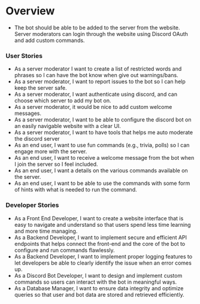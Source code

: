 # Overview

- The bot should be able to be added to the server from the website. Server moderators can login through the website using Discord OAuth and add custom commands.

### User Stories

- As a server moderator I want to create a list of restricted words and phrases so I can have the bot know when give out warnings/bans.
- As a server moderator, I want to report issues to the bot so I can help keep the server safe.
- As a server moderator, I want authenticate using discord, and can choose which server to add my bot on.
- As a server moderator, it would be nice to add custom welcome messages.
- As a server moderator, I want to be able to configure the discord bot on an easily navigable website with a clear UI.
- As a server moderator, I want to have tools that helps me auto moderate the discord server
- As an end user, I want to use fun commands (e.g., trivia, polls) so I can engage more with the server.
- As an end user, I want to receive a welcome message from the bot when I join the server so I feel included.
- As an end user, I want a details on the various commands available on the server.
- As an end user, I want to be able to use the commands with some form of hints with what is needed to run the command.

### Developer Stories

- As a Front End Developer, I want to create a website interface that is easy to navigate and understand so that users spend less time learning and more time managing.
- As a Backend Developer, I want to implement secure and efficient API endpoints that helps connect the front-end and the core of the bot to configure and run commands flawlessly.
- As a Backend Developer, I want to implement proper logging features to let developers be able to clearly identify the issue when an error comes up.
- As a Discord Bot Developer, I want to design and implement custom commands so users can interact with the bot in meaningful ways.
- As a Database Manager, I want to ensure data integrity and optimize queries so that user and bot data are stored and retrieved efficiently.
